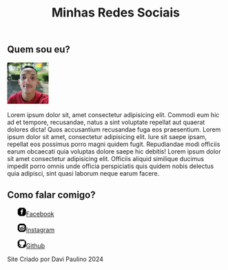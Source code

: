 <!DOCTYPE html>
<html lang="pt-br">
<head>
    <meta charset="UTF-8">
    <meta name="viewport" content="width=device-width, initial-scale=1.0">
    <link rel="stylesheet" href="ex005.css">
    <title>Davi</title>
    <link rel="preconnect" href="https://fonts.googleapis.com">
<link rel="preconnect" href="https://fonts.gstatic.com" crossorigin>
<link rel="shortcut icon" href="favicon.ico" type="image/x-icon">
</head>
<body>
    <header>
    <h1>Minhas Redes Sociais</h1>
</header>
    <h2>Quem sou eu?</h2>
    <img src="fotodavi.jpg" alt="">
    <p>Lorem ipsum dolor sit, amet consectetur adipisicing elit. Commodi eum hic ad et tempore, recusandae, natus a sint voluptate repellat aut quaerat dolores dicta! Quos accusantium recusandae fuga eos praesentium.
        Lorem ipsum dolor sit amet, consectetur adipisicing elit. Iure sit saepe ipsam, repellat eos possimus porro magni quidem fugit. Repudiandae modi officiis earum obcaecati quia voluptas dolore saepe hic debitis!
        Lorem ipsum dolor sit amet consectetur adipisicing elit. Officiis aliquid similique ducimus impedit porro omnis unde officia perspiciatis quis quidem nobis delectus quia adipisci, sint quasi laborum neque earum facere.
    </p>
    <h2>Como falar comigo?</h2>
    <nav>
        <ul><img src="icone-facebook.png" alt=""><a href="https://facebook.com" target="_blank">Facebook</a></ul>
        <ul><img src="icone-instagram.png" alt=""><a href="https://instagram.com"target="_blank">Instagram</a></ul>
        <ul><img src="icone-github.png" alt=""><a href="https://github.com"target="_blank">Github</a></ul>
    </nav>
</body>
<footer>Site Criado por Davi Paulino 2024</footer>
</html>

